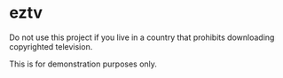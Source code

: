 # eztv

Do not use this project if you live in a country that prohibits downloading copyrighted television.

This is for demonstration purposes only.
